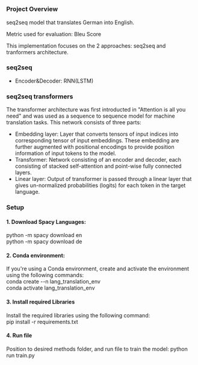 # 

###  Project Overview
seq2seq model that translates German into English. 

Metric used for evaluation: Bleu Score

This implementation focuses on the 2 approaches: seq2seq and tranformers architecture.

### seq2seq
- Encoder&Decoder: RNN(LSTM)


### seq2seq transformers
The transformer architecture was first introducted in "Attention is all you need" and was used as a sequence to sequence model for machine translation tasks. This network consists of three parts:
 - Embedding layer: Layer that converts tensors of input indices into corresponding tensor of input embeddings. These embedding are further augmented with positional encodings to provide position information of input tokens to the model.
 - Transformer: Network consisting of an encoder and decoder, each consisting of stacked self-attention and point-wise fully connected layers.
 - Linear layer: Output of transformer is passed through a linear layer that gives un-normalized probabilities (logits) for each token in the target language.


### Setup

#### 1. Download Spacy Languages:
python -m spacy download en  
python -m spacy download de

#### 2. Conda environment:
If you're using a Conda environment, create and activate the environment using the following commands:  
conda create --n lang_translation_env  
conda activate lang_translation_env

#### 3. Install required Libraries
Install the required libraries using the following command:  
pip install -r requirements.txt

#### 4. Run file
Position to desired methods folder, and run file to train the model:
python run train.py 


